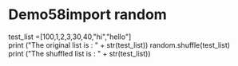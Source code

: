 # Demo58import random  
test_list =[100,1,2,3,30,40,"hi","hello"]  
print ("The original list is : " + str(test_list)) 
random.shuffle(test_list)  
print ("The shuffled list is : " +  str(test_list))
